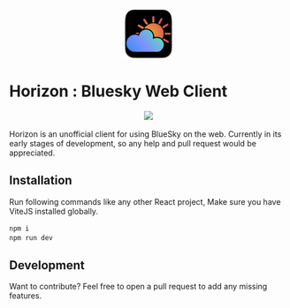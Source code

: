 <center><img src="public/horizon.png" alt="Horizon Icon" width="90"/></center>

# Horizon : Bluesky Web Client


<p align="center"><img src="https://static.bnewbold.net/tmp/under_construction_bar.gif" /></p>



<p>
Horizon is an unofficial client for using BlueSky on the web. Currently in its early stages of development, so any help and pull request would be appreciated.
  
</p>

## Installation
Run following commands like any other React project, Make sure you have ViteJS installed globally.

```sh
npm i
npm run dev
```
## Development
Want to contribute?
Feel free to open a pull request to add any missing features.

